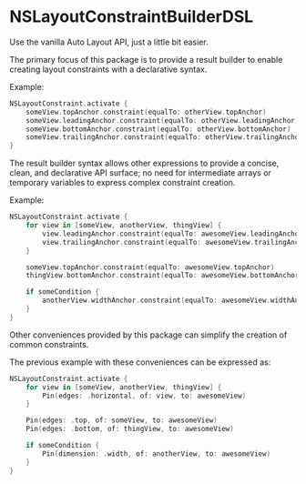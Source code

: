 # NSLayoutConstraintBuilderDSL

Use the vanilla Auto Layout API, just a little bit easier.

The primary focus of this package is to provide a result builder to enable creating layout constraints with a declarative syntax.

Example:
```swift
NSLayoutConstraint.activate {
    someView.topAnchor.constraint(equalTo: otherView.topAnchor)
    someView.leadingAnchor.constraint(equalTo: otherView.leadingAnchor)
    someView.bottomAnchor.constraint(equalTo: otherView.bottomAnchor)
    someView.trailingAnchor.constraint(equalTo: otherView.trailingAnchor)
}
```

The result builder syntax allows other expressions to provide a concise, clean, and declarative API surface; no need for intermediate arrays or temporary variables to express complex constraint creation.

Example:
```swift
NSLayoutConstraint.activate {
    for view in [someView, anotherView, thingView] {
        view.leadingAnchor.constraint(equalTo: awesomeView.leadingAnchor)
        view.trailingAnchor.constraint(equalTo: awesomeView.trailingAnchor)
    }

    someView.topAnchor.constraint(equalTo: awesomeView.topAnchor)
    thingView.bottomAnchor.constraint(equalTo: awesomeView.bottomAnchor)

    if someCondition {
        anotherView.widthAnchor.constraint(equalTo: awesomeView.widthAnchor)
    }
}
```

Other conveniences provided by this package can simplify the creation of common constraints.

The previous example with these conveniences can be expressed as:
```swift
NSLayoutConstraint.activate {
    for view in [someView, anotherView, thingView] {
        Pin(edges: .horizontal, of: view, to: awesomeView)
    }

    Pin(edges: .top, of: someView, to: awesomeView)
    Pin(edges: .bottom, of: thingView, to: awesomeView)

    if someCondition {
        Pin(dimension: .width, of: anotherView, to: awesomeView)
    }
}
```

